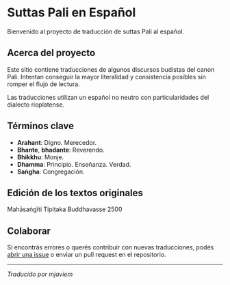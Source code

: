# Suttas Pali en Español

Bienvenido al proyecto de traducción de suttas Pali al español.

## Acerca del proyecto

Este sitio contiene traducciones de algunos discursos budistas del canon Pali. Intentan conseguir la mayor literalidad y consistencia posibles sin romper el flujo de lectura.

Las traducciones utilizan un español no neutro con particularidades del dialecto rioplatense.

## Términos clave

- **Arahant**: Digno. Merecedor.
- **Bhante**, **bhadante**: Reverendo.
- **Bhikkhu**: Monje.
- **Dhamma**: Principio. Enseñanza. Verdad.
- **Saṅgha**: Congregación.

## Edición de los textos originales

Mahāsaṅgīti Tipiṭaka Buddhavasse 2500

## Colaborar

Si encontrás errores o querés contribuir con nuevas traducciones, podés [abrir una issue](https://github.com/mjaviem/suttas-spanish/issues/new/choose) o enviar un pull request en el repositorio.

---

*Traducido por mjaviem*